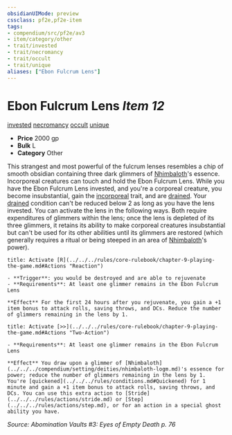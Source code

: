 ```yaml
---
obsidianUIMode: preview
cssclass: pf2e,pf2e-item
tags:
- compendium/src/pf2e/av3
- item/category/other
- trait/invested
- trait/necromancy
- trait/occult
- trait/unique
aliases: ["Ebon Fulcrum Lens"]
---
```

# Ebon Fulcrum Lens *Item 12*  
[invested](../../../rules/traits/invested.md)  [necromancy](../../../rules/traits/necromancy.md)  [occult](../../../rules/traits/occult.md)  [unique](../../../rules/traits/unique.md)  

- **Price** 2000 gp
- **Bulk** L
- **Category** Other

This strangest and most powerful of the fulcrum lenses resembles a chip of smooth obsidian containing three dark glimmers of [Nhimbaloth](../../setting/deities/nhimbaloth-logm.md)'s essence. Incorporeal creatures can touch and hold the Ebon Fulcrum Lens. While you have the Ebon Fulcrum Lens invested, and you're a corporeal creature, you become insubstantial, gain the [incorporeal](../../../rules/traits/incorporeal-b1.md) trait, and are [drained](../../../rules/conditions.md#Drained). Your [drained](../../../rules/conditions.md#Drained) condition can't be reduced below 2 as long as you have the lens invested. You can activate the lens in the following ways. Both require expenditures of glimmers within the lens; once the lens is depleted of its three glimmers, it retains its ability to make corporeal creatures insubstantial but can't be used for its other abilities until its glimmers are restored (which generally requires a ritual or being steeped in an area of [Nhimbaloth](../../setting/deities/nhimbaloth-logm.md)'s power).

```ad-embed-ability
title: Activate [R](../../../rules/core-rulebook/chapter-9-playing-the-game.md#Actions "Reaction")

- **Trigger**: you would be destroyed and are able to rejuvenate
- **Requirements**: At least one glimmer remains in the Ebon Fulcrum Lens

**Effect** For the first 24 hours after you rejuvenate, you gain a +1 item bonus to attack rolls, saving throws, and DCs. Reduce the number of glimmers remaining in the lens by 1.
```

```ad-embed-ability
title: Activate [>>](../../../rules/core-rulebook/chapter-9-playing-the-game.md#Actions "Two-Action")

- **Requirements**: At least one glimmer remains in the Ebon Fulcrum Lens

**Effect** You draw upon a glimmer of [Nhimbaloth](../../../compendium/setting/deities/nhimbaloth-logm.md)'s essence for power; reduce the number of glimmers remaining in the lens by 1. You're [quickened](../../../rules/conditions.md#Quickened) for 1 minute and gain a +1 item bonus to attack rolls, saving throws, and DCs. You can use this extra action to [Stride](../../../rules/actions/stride.md) or [Step](../../../rules/actions/step.md), or for an action in a special ghost ability you have.
```

*Source: Abomination Vaults #3: Eyes of Empty Death p. 76*
